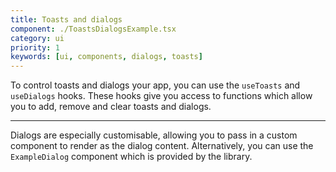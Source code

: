 ```yaml
---
title: Toasts and dialogs
component: ./ToastsDialogsExample.tsx
category: ui
priority: 1
keywords: [ui, components, dialogs, toasts]
---
```


To control toasts and dialogs your app, you can use the `useToasts` and `useDialogs` hooks.
These hooks give you access to functions which allow you to add, remove and clear toasts
and dialogs.

---

Dialogs are especially customisable, allowing you to pass in a custom component to render
as the dialog content. Alternatively, you can use the `ExampleDialog` component which is
provided by the library.
